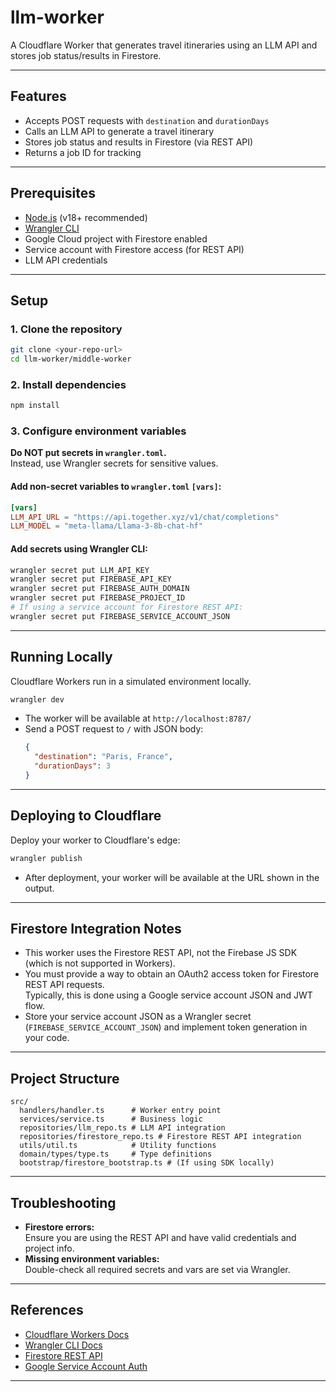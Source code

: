 # llm-worker

A Cloudflare Worker that generates travel itineraries using an LLM API and stores job status/results in Firestore.

---

## Features

- Accepts POST requests with `destination` and `durationDays`
- Calls an LLM API to generate a travel itinerary
- Stores job status and results in Firestore (via REST API)
- Returns a job ID for tracking

---

## Prerequisites

- [Node.js](https://nodejs.org/) (v18+ recommended)
- [Wrangler CLI](https://developers.cloudflare.com/workers/wrangler/get-started/)
- Google Cloud project with Firestore enabled
- Service account with Firestore access (for REST API)
- LLM API credentials

---

## Setup

### 1. Clone the repository

```sh
git clone <your-repo-url>
cd llm-worker/middle-worker
```

### 2. Install dependencies

```sh
npm install
```

### 3. Configure environment variables

**Do NOT put secrets in `wrangler.toml`.**  
Instead, use Wrangler secrets for sensitive values.

#### Add non-secret variables to `wrangler.toml` `[vars]`:

```toml
[vars]
LLM_API_URL = "https://api.together.xyz/v1/chat/completions"
LLM_MODEL = "meta-llama/Llama-3-8b-chat-hf"
```

#### Add secrets using Wrangler CLI:

```sh
wrangler secret put LLM_API_KEY
wrangler secret put FIREBASE_API_KEY
wrangler secret put FIREBASE_AUTH_DOMAIN
wrangler secret put FIREBASE_PROJECT_ID
# If using a service account for Firestore REST API:
wrangler secret put FIREBASE_SERVICE_ACCOUNT_JSON
```

---

## Running Locally

Cloudflare Workers run in a simulated environment locally.

```sh
wrangler dev
```

- The worker will be available at `http://localhost:8787/`
- Send a POST request to `/` with JSON body:
  ```json
  {
    "destination": "Paris, France",
    "durationDays": 3
  }
  ```

---

## Deploying to Cloudflare

Deploy your worker to Cloudflare's edge:

```sh
wrangler publish
```

- After deployment, your worker will be available at the URL shown in the output.

---

## Firestore Integration Notes

- This worker uses the Firestore REST API, not the Firebase JS SDK (which is not supported in Workers).
- You must provide a way to obtain an OAuth2 access token for Firestore REST API requests.  
  Typically, this is done using a Google service account JSON and JWT flow.
- Store your service account JSON as a Wrangler secret (`FIREBASE_SERVICE_ACCOUNT_JSON`) and implement token generation in your code.

---

## Project Structure

```
src/
  handlers/handler.ts      # Worker entry point
  services/service.ts      # Business logic
  repositories/llm_repo.ts # LLM API integration
  repositories/firestore_repo.ts # Firestore REST API integration
  utils/util.ts            # Utility functions
  domain/types/type.ts     # Type definitions
  bootstrap/firestore_bootstrap.ts # (If using SDK locally)
```

---

## Troubleshooting

- **Firestore errors:**  
  Ensure you are using the REST API and have valid credentials and project info.
- **Missing environment variables:**  
  Double-check all required secrets and vars are set via Wrangler.

---

## References

- [Cloudflare Workers Docs](https://developers.cloudflare.com/workers/)
- [Wrangler CLI Docs](https://developers.cloudflare.com/workers/wrangler/)
- [Firestore REST API](https://cloud.google.com/firestore/docs/reference/rest)
- [Google Service Account Auth](https://cloud.google.com/docs/authentication/production)

---
